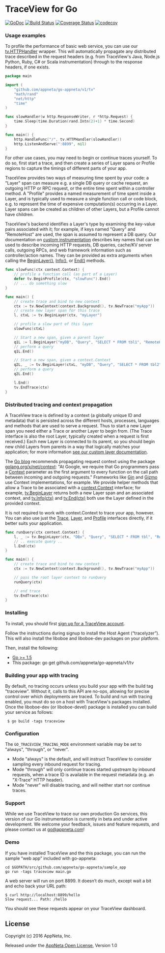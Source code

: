 # TraceView for Go

[![GoDoc](https://godoc.org/github.com/appneta/go-appneta/v1/tv?status.svg)](https://godoc.org/github.com/appneta/go-appneta/v1/tv)
[![Build Status](https://travis-ci.org/appneta/go-appneta.svg?branch=master)](https://travis-ci.org/appneta/go-appneta)
[![Coverage Status](https://coveralls.io/repos/github/appneta/go-appneta/badge.svg?branch=master)](https://coveralls.io/github/appneta/go-appneta?branch=master)
[![codecov](https://codecov.io/gh/appneta/go-appneta/branch/master/graph/badge.svg)](https://codecov.io/gh/appneta/go-appneta)

### Usage examples

To profile the performance of basic web service, you can use our
[tv.HTTPHandler](https://godoc.org/github.com/appneta/go-appneta/v1/tv#HTTPHandler) wrapper.  This
will automatically propagate any distributed trace described in the request headers (e.g. from
TraceView's Java, Node.js Python, Ruby, C# or Scala instrumentation) through to the response
headers, if one exists.

```go
package main

import (
    "github.com/appneta/go-appneta/v1/tv"
    "math/rand"
    "net/http"
    "time"
)

func slowHandler(w http.ResponseWriter, r *http.Request) {
    time.Sleep(time.Duration(rand.Intn(2)+1) * time.Second)
}

func main() {
    http.HandleFunc("/", tv.HTTPHandler(slowHandler))
    http.ListenAndServe(":8899", nil)
}
```

For other use cases, you may need to begin or continue traces yourself. To do so, first start a
trace, and then create a series of Layer spans or Profile regions to capture the timings of
different parts of your app.

TraceView provides two ways of measuring time spent by your code: a "Layer" span can measure e.g. a
single DB query or cache request, an outgoing HTTP or RPC request, or the entire time spent within a
controller method. A "Profile" provides a named measurement of time spent inside a Layer, and is
typically used to measure a single function call or code block, e.g. to represent the time of
expensive computation(s) occurring in a Layer. Layer spans can be created as children of other
Layers, but a Profile cannot have children.

TraceView's backend identifies a Layer's type by examining the key-value pairs associated with it;
for example, if keys named "Query" and "RemoteHost" are used, the span is assumed to represent a DB
query. Our documentation on [custom
instrumentation](http://docs.appneta.com/traceview-instrumentation#extending-traceview-customizing)
describes key names that can be used to describe incoming HTTP requests, DB queries, cache/KV server
calls, outgoing RPCs, and web framework information such as controller/action names. They can be
provided as extra arguments when calling the
[BeginLayer()](https://godoc.org/github.com/appneta/go-appneta/v1/tv#BeginLayer),
[Info()](https://godoc.org/github.com/appneta/go-appneta/v1/tv#Layer), or
[End()](https://godoc.org/github.com/appneta/go-appneta/v1/tv#Layer) methods.

```go
func slowFunc(ctx context.Context) {
    // profile a function call (as part of a Layer)
    defer tv.BeginProfile(ctx, "slowFunc").End()
    // ... do something slow
}

func main() {
    // create trace and bind to new context
    ctx := tv.NewContext(context.Background(), tv.NewTrace("myApp"))
    // create new layer span for this trace
    l, ctxL := tv.BeginLayer(ctx, "myLayer")

    // profile a slow part of this layer
    slowFunc(ctxL)

    // Start a new span, given a parent layer
    q1L := l.BeginLayer("myDB", "Query", "SELECT * FROM tbl1", "RemoteHost", "db1.com")
    // perform a query
    q1L.End()

    // Start a new span, given a context.Context
    q2L, _ := tv.BeginLayer(ctxL, "myDB", "Query", "SELECT * FROM tbl2", "RemoteHost", "db2.com")
    // perform a query
    q2L.End()

    l.End()
    tv.EndTrace(ctx)
}
```

### Distributed tracing and context propagation

A TraceView trace is defined by a context (a globally unique ID and metadata) that is persisted
across the different hosts, processes, languages and methods that are used to serve a request. Thus
to start a new Layer span you need either a Trace or another Layer to begin from. (The Trace
interface is also the root Layer, typically created when a request is first received.) Each new
Layer is connected to its parent, so you should begin new child Layers from parents in a way that
logically matches your application; for more information [see our custom layer
documentation](http://docs.appneta.com/traceview-instrumentation#custom-layers).

The [Go blog](https://blog.golang.org/context) recommends propagating request context using the
package [golang.org/x/net/context](godoc.org/golang.org/x/net/context): "At Google, we require that
Go programmers pass a [Context](https://godoc.org/golang.org/x/net/context) parameter as the first
argument to every function on the call path between incoming and outgoing requests." Frameworks like
[Gin](https://godoc.org/github.com/gin-gonic/gin#Context) and
[Gizmo](https://godoc.org/github.com/NYTimes/gizmo/server#ContextHandler) use Context
implementations, for example. We provide helper methods that allow a Trace to be associated with a
[context.Context](https://godoc.org/golang.org/x/net/context) interface; for example,
[tv.BeginLayer](https://godoc.org/github.com/appneta/go-appneta/v1/tv#BeginLayer) returns both a
new Layer span and an associated context, and
[tv.Info(ctx)](https://godoc.org/github.com/appneta/go-appneta/v1/tv#Info) and
[tv.End(ctx)](https://godoc.org/github.com/appneta/go-appneta/v1/tv#Layer) both use the Layer
defined in the provided context.

It is not required to work with context.Context to trace your app, however. You can also use just
the [Trace](https://godoc.org/github.com/appneta/go-appneta/v1/tv#Trace),
[Layer](https://godoc.org/github.com/appneta/go-appneta/v1/tv#Layer), and
[Profile](https://godoc.org/github.com/appneta/go-appneta/v1/tv#Profile) interfaces directly, if it
better suits your application.

```go
func runQuery(ctx context.Context) {
    l, _ := tv.BeginLayer(ctx, "DBx", "Query", "SELECT * FROM tbl", "RemoteHost", "db1.com")
    // .. execute query ..
    l.End(ctx)
}

func main() {
    // create trace and bind to new context
    ctx := tv.NewContext(context.Background(), tv.NewTrace("myApp"))

    // pass the root layer context to runQuery
    runQuery(ctx)

    // end trace
    tv.EndTrace(ctx)
}
```

### Installing

To install, you should first [sign up for a TraceView account](http://www.appneta.com/products/traceview/).

Follow the instructions during signup to install the Host Agent (“tracelyzer”). This will also
install the liboboe and liboboe-dev packages on your platform.

Then, install the following:

* [Go >= 1.5](https://golang.org/dl/)
* This package: go get github.com/appneta/go-appneta/v1/tv

### Building your app with tracing

By default, no tracing occurs unless you build your app with the build tag "traceview". Without it,
calls to this API are no-ops, allowing for precise control over which deployments are traced. To
build and run with tracing enabled, you must do so on a host with TraceView's packages installed.
Once the liboboe-dev (or liboboe-devel) package is installed you can build your service as follows:

```
 $ go build -tags traceview
```

### Configuration

The `GO_TRACEVIEW_TRACING_MODE` environment variable may be set to "always", "through", or "never".
- Mode "always" is the default, and will instruct TraceView to consider sampling every inbound request for tracing.
- Mode "through" will only continue traces started upstream by inbound requests, when a trace ID is available in the request metadata (e.g. an "X-Trace" HTTP header).
- Mode "never" will disable tracing, and will neither start nor continue traces.

### Support

While we use TraceView to trace our own production Go services, this version of our Go instrumentation is currently in beta
and under active development. We welcome your feedback, issues and feature requests, and please contact us at go@appneta.com!

### Demo

If you have installed TraceView and the this package, you can run the sample “web app” included with go-appneta:

    cd $GOPATH/src/github.com/appneta/go-appneta/sample_app
    go run -tags traceview main.go

A web server will run on port 8899. It doesn’t do much, except wait a bit and echo back your URL path:

    $ curl http://localhost:8899/hello
    Slow request... Path: /hello

You should see these requests appear on your TraceView dashboard.  

## License

Copyright (c) 2016 AppNeta, Inc.

Released under the [AppNeta Open License](http://www.appneta.com/appneta-license), Version 1.0

